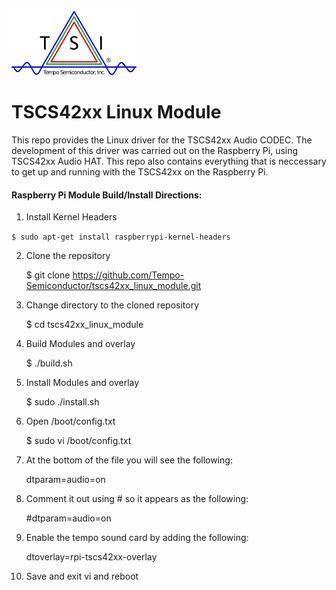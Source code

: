 ![Tempo Logo](https://github.com/Tempo-Semiconductor/tempo_res/blob/master/tempo.png)

# TSCS42xx Linux Module

This repo provides the Linux driver for the TSCS42xx Audio CODEC.
The development of this driver was carried out on the Raspberry Pi, 
using TSCS42xx Audio HAT. This repo also contains everything that is
neccessary to get up and running with the TSCS42xx on the Raspberry Pi.

#### Raspberry Pi Module Build/Install Directions:

1. Install Kernel Headers

`$ sudo apt-get install raspberrypi-kernel-headers`

2. Clone the repository

    $ git clone https://github.com/Tempo-Semiconductor/tscs42xx_linux_module.git

3. Change directory to the cloned repository 

    $ cd tscs42xx_linux_module

4. Build Modules and overlay

    $ ./build.sh

5. Install Modules and overlay

    $ sudo ./install.sh

6. Open /boot/config.txt

    $ sudo vi /boot/config.txt

7. At the bottom of the file you will see the following:

    dtparam=audio=on

8. Comment it out using # so it appears as the following:

    #dtparam=audio=on

9. Enable the tempo sound card by adding the following:

    dtoverlay=rpi-tscs42xx-overlay

10. Save and exit vi and reboot
